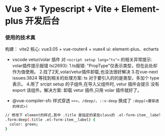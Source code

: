 # Vue 3 + Typescript + Vite + Element-plus 开发后台



### 使用的技术真
构建： vite2
核心: vue3.05 + vue-router4 + vuex4
ui: element-plus、echarts





- vscode vetur/volar 插件 对 `<script setup lang="ts">` 的相关异常提示: 
volar插件提示报错 ts(2693):
1.ts报错: "PropType"仅表示类型，但在此处却作为值使用。
2.找了2天,volar/vetur插件卸载,也没法很好解决
3.在vue-next issues:3824 等找到相关的处理方案: ts 对于要引入的的是类型，多加个 type 表示。
4.用了 srcipt setup 的子组件,在导入父组件时, vetur 插件会提示 没有 export 该组件。解决方案: 卸载 vetur 插件,只用 volar 插件就好了。




- @vue-compiler-sfc 样式穿透 `>>>`、`/deep/`、`::v-deep` 换成了 `:depp(<要穿透的样式>)`
```bash
// 修改下 element的样式,其中 .title 是指定的某些class的 .el-form-item__label
.form:deep(.title .el-form-item__label) {
  color: green;
}
```
